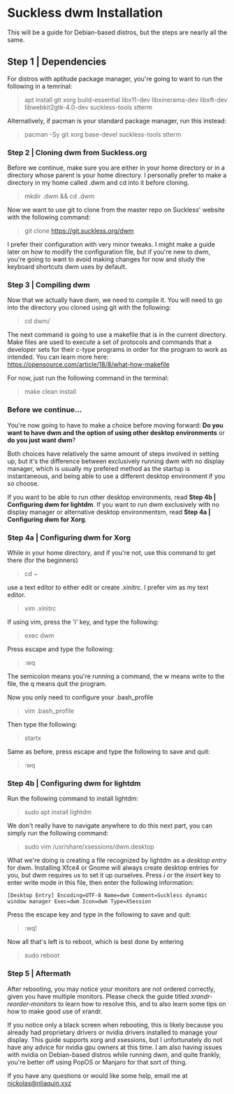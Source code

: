 # Suckless dwm Installation
This will be a guide for Debian-based distros, but the steps are nearly all the same.

## Step 1 | Dependencies
For distros with aptitude package manager, you're going to want to run the following in a temrinal:

> apt install git xorg build-essential libx11-dev libxinerama-dev libxft-dev libwebkit2gtk-4.0-dev suckless-tools stterm

Alternatively, if pacman is your standard package manager, run this instead:

> pacman -Sy git xorg base-devel suckless-tools stterm

### Step 2 | Cloning dwm from Suckless.org
Before we continue, make sure you are either in your home directory or in a directory whose parent is your home directory. I personally prefer to make a directory in my home called .dwm and cd into it before cloning.

> mkdir .dwm && cd .dwm

Now we want to use git to clone from the master repo on Suckless' website with the following command:

> git clone https://git.suckless.org/dwm

I prefer their configuration with very minor tweaks. I might make a guide later on how to modify the configuration file, but if you're new to dwm, you're going to want to avoid making changes for now and study the keyboard shortcuts dwm uses by default.


### Step 3 | Compiling dwm
Now that we actually have dwm, we need to compile it. You will need to go into the directory you cloned using git with the following:

> cd dwm/

The next command is going to use a makefile that is in the current directory. Make files are used to execute a set of protocols and commands that a developer sets for their c-type programs in order for the program to work as intended. You can learn more here: https://opensource.com/article/18/8/what-how-makefile

For now, just run the following command in the terminal:

> make clean install

### Before we continue...
You're now going to have to make a choice before moving forward:
**Do you want to have dwm and the option of using other desktop environments** or **do you just want dwm**?

Both choices have relatively the same amount of steps involved in setting up, but it's the difference between exclusively running dwm with no display manager, which is usually my prefered method as the startup is instantaneous, and being able to use a different desktop environment if you so choose.

If you want to be able to run other desktop environments, read **Step 4b | Configuring dwm for lightdm**.
If you want to run dwm exclusively with no display manager or alternative desktop environmentsm, read **Step 4a | Configuring dwm for Xorg**.

### Step 4a | Configuring dwm for Xorg
While in your home directory, and if you're not, use this command to get there (for the beginners)

> cd ~

use a text editor to either edit or create .xinitrc. I prefer vim as my text editor.

> vim .xinitrc

If using vim, press the 'i' key, and type the following:

> exec dwm

Press escape and type the following:

> :wq

The semicolon means you're running a command, the w means write to the file, the q means quit the program.

Now you only need to configure your .bash_profile

> vim .bash_profile

Then type the following:

> startx

Same as before, press escape and type the following to save and quit:
> :wq

### Step 4b | Configuring dwm for lightdm
Run the following command to install lightdm:

> sudo apt install lightdm

We don't really have to navigate anywhere to do this next part, you can simply run the following command:

> sudo vim /usr/share/xsessions/dwm.desktop

What we're doing is creating a file recognized by lightdm as a *desktop entry* for dwm. Installing Xfce4 or Gnome will always create desktop entries for you, but dwm requires us to set it up ourselves. Press *i* or the *insert* key to enter write mode in this file, then enter the following information:

`[Desktop Entry]
Encoding=UTF-8
Name=dwm
Comment=Suckless dynamic window manager
Exec=dwm
Icon=dwm
Type=XSession`

Press the escape key and type in the following to save and quit:

> :wq!

Now all that's left is to reboot, which is best done by entering 

> sudo reboot

### Step 5 | Aftermath
After rebooting, you may notice your monitors are not ordered correctly, given you have multiple monitors. Please check the guide titled *xrandr-reorder-monitors* to learn how to resolve this, and to also learn some tips on how to make good use of xrandr.

If you notice only a black screen when rebooting, this is likely because you already had proprietary drivers or nvidia drivers installed to manage your display. This guide supports xorg and xsessions, but I unfortunately do not have any advice for nvidia gpu owners at this time. I am also having issues with nvidia on Debian-based distros while running dwm, and quite frankly, you're better off using PopOS or Manjaro for that sort of thing.

If you have any questions or would like some help, email me at nickolas@nliaquin.xyz
